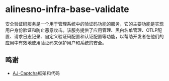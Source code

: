 # alinesno-infra-base-validate

安全验证码服务是一个用于管理系统中的验证码功能的服务，它的主要功能是实现用户身份验证和防止恶意攻击。该服务提供了应用管理、黑白名单管理、OTLP配置、请求日志记录、自定义验证码配置和认证配置等功能，以帮助开发者在他们的应用中有效地使用验证码来保护用户和系统的安全。

## 鸣谢

- [AJ-Captcha](https://gitee.com/anji-plus/captcha)框架和代码